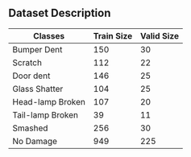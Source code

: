 
## Dataset Description

Classes           | Train Size    | Valid Size
-------------     | ------------- | --------
Bumper Dent       |  150          | 30
Scratch           |  112          | 22
Door dent         |  146          | 25
Glass Shatter     |  104          | 25
Head-lamp Broken   | 107          | 20
Tail-lamp Broken   | 39           | 11
Smashed            | 256          | 30
No Damage          | 949          | 225
